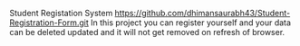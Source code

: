 Student Registation System
https://github.com/dhimansaurabh43/Student-Registration-Form.git
In this project you can register yourself and your data can be deleted updated and it will not get removed on refresh of browser.
